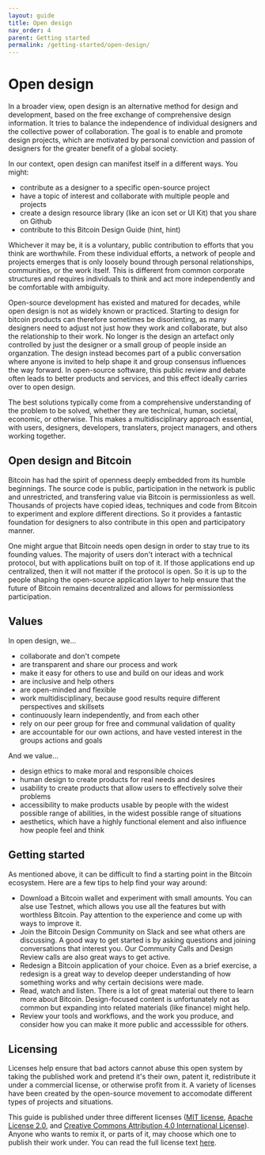 ```yaml
---
layout: guide
title: Open design
nav_order: 4
parent: Getting started
permalink: /getting-started/open-design/
---
```


<!--

Editor's notes

Explain what open design is
Why it is worthwhile
- Different way of design that leads to different results
- Individual independence
- Global collaboration
Levels
- Our own role in the "world"
- Publishing something for others to use
- Cross-project collaboration
- Project-specific collaboration
Examples in Bitcoin Design
- Guide
- Johns exploring CoinJoins with Wasabi and wider bitcoin audience (cross-project)
- Bosch working with Bitcoin Core GUI (project-specific)

Ideas
- Add quotes and stories from designers

-->

# Open design

In a broader view, open design is an alternative method for design and development, based on the free exchange of comprehensive design information. It tries to balance the independence of individual designers and the collective power of collaboration. The goal is to enable and promote design projects, which are motivated by personal conviction and passion of designers for the greater benefit of a global society.

In our context, open design can manifest itself in a different ways. You might:

* contribute as a designer to a specific open-source project
* have a topic of interest and collaborate with multiple people and projects
* create a design resource library (like an icon set or UI Kit) that you share on Github
* contribute to this Bitcoin Design Guide (hint, hint)

Whichever it may be, it is a voluntary, public contribution to efforts that you think are worthwhile. From these individual efforts, a network of people and projects emerges that is only loosely bound through personal relationships, communities, or the work itself. This is different from common corporate structures and requires individuals to think and act more independently and be comfortable with ambiguity.

Open-source development has existed and matured for decades, while open design is not as widely known or practiced. Starting to design for bitcoin products can therefore sometimes be disorienting, as many designers need to adjust not just how they work and collaborate, but also the relationship to their work. No longer is the design an artefact only controlled by just the designer or a small group of people inside an organzation. The design instead becomes part of a public conversation where anyone is invited to help shape it and group consensus influences the way forward. In open-source software, this public review and debate often leads to better products and services, and this effect ideally carries over to open design.

The best solutions typically come from a comprehensive understanding of the problem to be solved, whether they are technical, human, societal, economic, or otherwise. This makes a multidisciplinary approach essential, with users, designers, developers, translaters, project managers, and others working together.

##  Open design and Bitcoin

Bitcoin has had the spirit of openness deeply embedded from its humble beginnings. The source code is public, participation in the network is public and unrestricted, and transfering value via Bitcoin is permissionless as well. Thousands of projects have copied ideas, techniques and code from Bitcoin to experiment and explore different directions. So it provides a fantastic foundation for designers to also contribute in this open and participatory manner.

One might argue that Bitcoin needs open design in order to stay true to its founding values. The majority of users don't interact with a technical protocol, but with applications built on top of it. If those applications end up centralized, then it will not matter if the protocol is open. So it is up to the people shaping the open-source application layer to help ensure that the future of Bitcoin remains decentralized and allows for permissionless participation.

## Values

In open design, we... 

- collaborate and don't compete
- are transparent and share our process and work
- make it easy for others to use and build on our ideas and work
- are inclusive and help others
- are open-minded and flexible 
- work multidisciplinary, because good results require different perspectives and skillsets
- continuously learn independently, and from each other
- rely on our peer group for free and communal validation of quality
- are accountable for our own actions, and have vested interest in the groups actions and goals

And we value...

- design ethics to make moral and responsible choices
- human design to create products for real needs and desires
- usability to create products that allow users to effectively solve their problems
- accessibility to make products usable by people with the widest possible range of abilities, in the widest possible range of situations
- aesthetics, which have a highly functional element and also influence how people feel and think

## Getting started

As mentioned above, it can be difficult to find a starting point in the Bitcoin ecosystem. Here are a few tips to help find your way around:

- Download a Bitcoin wallet and experiment with small amounts. You can alse use Testnet, which allows you use all the features but with worthless Bitcoin. Pay attention to the experience and come up with ways to improve it.
- Join the Bitcoin Design Community on Slack and see what others are discussing. A good way to get started is by asking questions and joining conversations that interest you. Our Community Calls and Design Review calls are also great ways to get active.
- Redesign a Bitcoin application of your choice. Even as a brief exercise, a redesign is a great way to develop deeper understanding of how something works and why certain decisions were made.
- Read, watch and listen. There is a lot of great material out there to learn more about Bitcoin. Design-focused content is unfortunately not as common but expanding into related materials (like finance) might help.
- Review your tools and workflows, and the work you produce, and consider how you can make it more public and accesssible for others.

## Licensing

Licenses help ensure that bad actors cannot abuse this open system by taking the published work and pretend it's their own, patent it, redistribute it under a commercial license, or otherwise profit from it. A variety of licenses have been created by the open-source movement to accomodate different types of projects and situations.

This guide is published under three different licenses ([MIT license](LICENSE-MIT), [Apache License 2.0](LICENSE-APACHE), and [Creative Commons Attribution 4.0 International License](LICENSE-CC-BY)). Anyone who wants to remix it, or parts of it, may choose which one to publish their work under. You can read the full license text [here](LICENSE).
